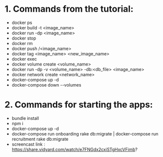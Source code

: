 # 1. Commands from the tutorial:

- docker ps
- docker build -t <image_name>
- docker run -dp <port> <image_name>
- docker stop <id>
- docker rm <id>
- docker push <user>/<image_name>
- docker tag <image_name> <new_image_name>
- docker exec <id>
- docker volume create <volume_name>
- docker run -dp <port> -v <volume_name> -db:<db_file> <image_name>
- docker network create <network_name>
- docker-compose up -d
- docker-compose down --volumes

# 2. Commands for starting the apps:

- bundle install
- npm i
- docker-compose up -d
- docker-compose run onboarding rake db:migrate | docker-compose run recruitment rake db:migrate
- screencast link : https://share.vidyard.com/watch/e7FNGdx2cxiSTgHxcVFimb?
